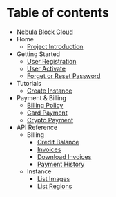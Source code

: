 # Table of contents

* [Nebula Block Cloud](README.md)
* Home
    * [Project Introduction](Home/Project_Introduction.md)
* Getting Started
    * [User Registration](Getting_Started/User_Registration.md)
    * [User Activate](Getting_Started/User_Activate.md)
    * [Forget or Reset Password](Getting_Started/Forget_and_Reset_Password.md)
* Tutorials
    * [Create Instance](Tutorials/Create_Instance.md)
* Payment & Billing
    * [Billing Policy](Payment_and_Billing/Billing_Policy.md)
    * [Card Payment](Payment_and_Billing/Card_Payment.md)
    * [Crypto Payment](Payment_and_Billing/Crypto_Payment.md)
* API Reference
    * Billing
        * [Credit Balance](API_Reference/Billing_Resources/Credit_Balance.md)
        * [Invoices](API_Reference/Billing_Resources/Invoices.md)
        * [Download Invoices](API_Reference/Billing_Resources/Download_Invoice.md)
        * [Payment History](API_Reference/Billing_Resources/Payment_History.md)
    * Instance
        * [List Images](API_Reference/Instance/List_images.md)
        * [List Regions](API_Reference/Instance/List_region.md)
